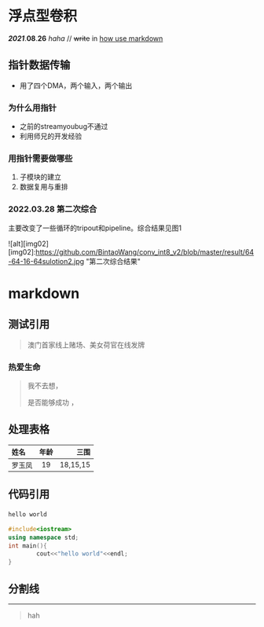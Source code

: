 # 浮点型卷积


***2021***.**08**.__26__ _haha_ // ~~write~~ in [how use markdown](https://www.youtube.com/watch?v=EigxHkpqJdA "需要用到翻墙软件") 


## 指针数据传输

- 用了四个DMA，两个输入，两个输出

### 为什么用指针

- 之前的streamyoubug不通过
- 利用师兄的开发经验

### 用指针需要做哪些

1. 子模块的建立
2. 数据复用与重排

### 2022.03.28  第二次综合

主要改变了一些循环的tripout和pipeline。综合结果见图1

![alt][img02]
[img02]:https://github.com/BintaoWang/conv_int8_v2/blob/master/result/64-64-16-64sulotion2.jpg "第二次综合结果"







# markdown 

## 测试引用

>澳门首家线上赌场、美女荷官在线发牌

### 热爱生命

 > 我不去想， 
 > 
 > 是否能够成功 ，



## 处理表格

 |  姓名   |  年龄    |  三围         |
 | :----------   |  :---------:  | ---------------: |
 | 罗玉凤  | 19       |18,15,15       | 
 


## 代码引用

`hello world`

```c++
#include<iostream>
using namespace std;
int main(){
        cout<<"hello world"<<endl;
}
```

## 分割线

*** 
>hah


[img01]:https://cdn-media-1.freecodecamp.org/images/1*D3L--z7Mx3-LqL9o6sbUgQ.png "测试文章内引用"

